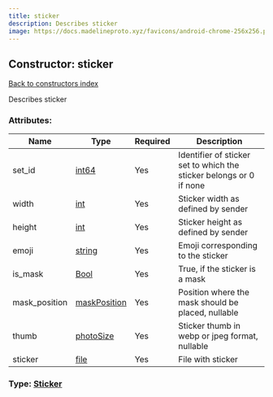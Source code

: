 ```yaml
---
title: sticker
description: Describes sticker
image: https://docs.madelineproto.xyz/favicons/android-chrome-256x256.png
---
```

## Constructor: sticker  
[Back to constructors index](index.md)



Describes sticker

### Attributes:

| Name     |    Type       | Required | Description |
|----------|---------------|----------|-------------|
|set\_id|[int64](../constructors/int64.md) | Yes|Identifier of sticker set to which the sticker belongs or 0 if none|
|width|[int](../types/int.md) | Yes|Sticker width as defined by sender|
|height|[int](../types/int.md) | Yes|Sticker height as defined by sender|
|emoji|[string](../types/string.md) | Yes|Emoji corresponding to the sticker|
|is\_mask|[Bool](../types/Bool.md) | Yes|True, if the sticker is a mask|
|mask\_position|[maskPosition](../constructors/maskPosition.md) | Yes|Position where the mask should be placed, nullable|
|thumb|[photoSize](../constructors/photoSize.md) | Yes|Sticker thumb in webp or jpeg format, nullable|
|sticker|[file](../constructors/file.md) | Yes|File with sticker|



### Type: [Sticker](../types/Sticker.md)


